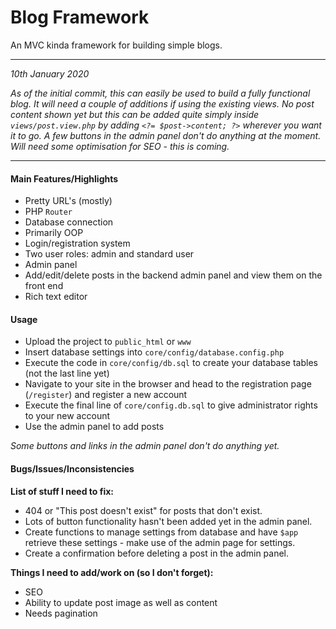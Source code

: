 # Blog Framework

An MVC kinda framework for building simple blogs.

***

*10th January 2020*

*As of the initial commit, this can easily be used to build a fully functional blog. It will need
a couple of additions if using the existing views. No post content shown yet but this can be added quite
simply inside `views/post.view.php` by adding `<?= $post->content; ?>` wherever you want it to go. A few buttons
in the admin panel don't do anything at the moment. Will need some optimisation for SEO - this is coming.*

***

#### Main Features/Highlights

- Pretty URL's (mostly)
- PHP `Router`
- Database connection
- Primarily OOP
- Login/registration system
- Two user roles: admin and standard user
- Admin panel
- Add/edit/delete posts in the backend admin panel and view them on the front end
- Rich text editor

#### Usage

- Upload the project to `public_html` or `www`
- Insert database settings into `core/config/database.config.php`
- Execute the code in `core/config/db.sql` to create your database tables (not the last line yet)
- Navigate to your site in the browser and head to the registration page (`/register`) and register a new account
- Execute the final line of `core/config.db.sql` to give administrator rights to your new account
- Use the admin panel to add posts

*Some buttons and links in the admin panel don't do anything yet.*

#### Bugs/Issues/Inconsistencies

**List of stuff I need to fix:**

- 404 or "This post doesn't exist" for posts that don't exist.
- Lots of button functionality hasn't been added yet in the admin panel.
- Create functions to manage settings from database and have `$app` retrieve these settings - make use of the admin page for settings.
- Create a confirmation before deleting a post in the admin panel.

**Things I need to add/work on (so I don't forget):**

- SEO
- Ability to update post image as well as content
- Needs pagination
